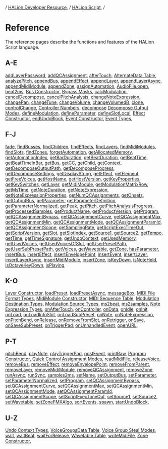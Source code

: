 / [HALion Developer Resource](../../HALion-Developer-Resource.md), / [HALion Script](./HALion-Script.md), /

# Reference

The reference pages describe the functions and features of the HALion Script language.

## A-E

[addLayerPassword](./addLayerPassword.md),
[addQCAssignment](./addQCAssignment.md),
[afterTouch](./afterTouch.md),
[AlternateData Table](./AlternateData-Table.md),
[analyzePitch](./analyzePitch.md),
[appendBus](./appendBus.md),
[appendEffect](./appendEffect.md),
[appendLayer](./appendLayer.md),
[appendLayerAsync](./appendLayerAsync.md),
[appendMidiModule](./appendMidiModule.md),
[appendZone](./appendZone.md),
[assignAutomation](./assignAutomation.md),
[AudioFile.open](./AudioFileopen.md),
[beat2ms](./beat2ms.md),
[Bus Constructor](./Bus-Constructor.md),
[Bypass Masks](./Bypass-Masks.md),
[calcModulation](./calcModulation.md),
[cancelDecompose](./cancelDecompose.md),
[cancelPitchAnalysis](./cancelPitchAnalysis.md),
[changeNoteExpression](./changeNoteExpression.md),
[changePan](./changePan.md),
[changeTune](./changeTune.md),
[changeVolume](./changeVolume.md),
[changeVolumedB](./changeVolumedB.md),
[clone](./clone.md),
[controlChange](./controlChange.md),
[Controller Numbers](./Controller-Numbers.md),
[decompose](./decompose.md)
[Decompose Output Modes](./Decompose-Output-Modes.md),
[defineModulation](./defineModulation.md),
[defineParameter](./defineParameter.md),
[defineSlotLocal](./defineSlotLocal.md),
[Effect Constructor](./Effect-Constructor.md),
[endUndoBlock](./endUndoBlock.md),
[Event Constructor](./Event-Constructor.md),
[Event Types](./Event-Types.md),

## F-J

[fade](./fade.md),
[findBusses](./findBusses.md),
[findChildren](./findChildren.md),
[findEffects](./findEffects.md),
[findLayers](./findLayers.md),
[findMidiModules](./findMidiModules.md),
[findSlots](./findSlots.md),
[findZones](./findZones.md),
[forgetAutomation](./forgetAutomation.md),
[getAllocatedMemory](./getAllocatedMemory.md),
[getAutomationIndex](./getAutomationIndex.md),
[getBarDuration](./getBarDuration.md),
[getBeatDuration](./getBeatDuration.md),
[getBeatTime](./getBeatTime.md),
[getBeatTimeInBar](./getBeatTimeInBar.md),
[getBus](./getBus.md),
[getCC](./getCC.md),
[getChild](./getChild.md),
[getContext](./getContext.md),
[getDecomposeOutputPath](./getDecomposeOutputPath.md),
[getDecomposeProgress](./getDecomposeProgress.md),
[getDecomposeSettings](./getDecomposeSettings.md),
[getDisplayString](./getDisplayString.md),
[getEffect](./getEffect.md),
[getElement](./getElement.md),
[getFreeVoices](./getFreeVoices.md),
[getHostName](./getHostName.md),
[getHostVersion](./getHostVersion.md),
[getKeyProperties](./getKeyProperties.md),
[getKeySwitches](./getKeySwitches.md),
[getLayer](./getLayer.md),
[getMidiModule](./getMidiModule.md),
[getModulationMatrixRow](./getModulationMatrixRow.md),
[getMsTime](./getMsTime.md),
[getNoteDuration](./getNoteDuration.md),
[getNoteExpression](./getNoteExpression.md),
[getNoteExpressionProperties](./getNoteExpressionProperties.md),
[getNumQCAssignments](./getNumQCAssignments.md),
[getOnsets](./getOnsets.md),
[getOutputBus](./getOutputBus.md),
[getParameter](./getParameter.md),
[getParameterDefinition](./getParameterDefinition.md),
[getParameterNormalized](./getParameterNormalized.md),
[getPeak](./getPeak.md),
[getPitch](./getPitch.md),
[getPitchAnalysisProgress](./getPitchAnalysisProgress.md),
[getProcessedSamples](./getProcessedSamples.md),
[getProductName](./getProductName.md),
[getProductVersion](./getProductVersion.md),
[getProgram](./getProgram.md),
[getQCAssignmentBypass](./getQCAssignmentBypass.md),
[getQCAssignmentCurve](./getQCAssignmentCurve.md),
[getQCAssignmentMax](./getQCAssignmentMax.md),
[getQCAssignmentMin](./getQCAssignmentMin.md),
[getQCAssignmentMode](./getQCAssignmentMode.md),
[getQCAssignmentParamId](./getQCAssignmentParamId.md),
[getQCAssignmentScope](./getQCAssignmentScope.md),
[getSamplingRate](./getSamplingRate.md),
[getScriptExecTimeOut](./getScriptExecTimeOut.md),
[getScriptVersion](./getScriptVersion.md),
[getSlot](./getSlot.md),
[getSlotIndex](./getSlotIndex.md),
[getSource1](./getSource1.md),
[getSource2](./getSource2.md),
[getTempo](./getTempo.md),
[getTime](./getTime.md),
[getTimeSignature](./getTimeSignature.md),
[getUndoContext](./getUndoContext.md),
[getUsedMemory](./getUsedMemory.md),
[getUsedVoices](./getUsedVoices.md),
[getUsedVoicesOfSlot](./getUsedVoicesOfSlot.md),
[getUserPresetPath](./getUserPresetPath.md),
[getUserSubPresetPath](./getUserSubPresetPath.md),
[getVoices](./getVoices.md),
[getWavetable](./getWavetable.md),
[getZone](./getZone.md),
[hasParameter](./hasParameter.md),
[insertBus](./insertBus.md),
[insertEffect](./insertEffect.md),
[insertEnvelopePoint](./insertEnvelopePoint.md),
[insertEvent](./insertEvent.md),
[insertLayer](./insertLayer.md),
[insertLayerAsync](./insertLayerAsync.md),
[insertMidiModule](./insertMidiModule.md),
[insertZone](./insertZone.md),
[isKeyDown](./isKeyDown.md),
[isNoteHeld](./isNoteHeld.md),
[isOctaveKeyDown](./isOctaveKeyDown.md),
[isPlaying](./isPlaying.md),

## K-O

[Layer Constructor](./Layer-Constructor.md),
[loadPreset](./loadPreset.md),
[loadPresetAsync](./loadPresetAsync.md),
[messageBox](./messageBox.md),
[MIDI File Format Types](./MIDI-File-Format-Types.md),
[MidiModule Constructor](./MidiModule-Constructor.md),
[MIDI Sequence Table](./MIDI-Sequence-Table.md),
[Modulation Destination Types](./Modulation-Destination-Types.md),
[Modulation Source Types](./Modulation-Source-Types.md),
[ms2beat](./ms2beat.md),
[ms2samples](./ms2samples.md),
[Note Expression Types](./Note-Expression-Types.md),
[onAfterTouch](./onAfterTouch.md),
[onController](./onController.md),
[onData](./onData.md),
[onIdle](./onIdle.md),
[onInit](./onInit.md),
[onLoad](./onLoad.md),
[onLoadIntoSlot](./onLoadIntoSlot.md),
[onLoadSubPreset](./onLoadSubPreset.md),
[onNote](./onNote.md),
[onNoteExpression](./onNoteExpression.md),
[onPitchBend](./onPitchBend.md),
[onRelease](./onRelease.md),
[onRemoveFromSlot](./onRemoveFromSlot.md),
[onRetrigger](./onRetrigger.md),
[onSave](./onSave.md),
[onSaveSubPreset](./onSaveSubPreset.md),
[onTriggerPad](./onTriggerPad.md),
[onUnhandledEvent](./onUnhandledEvent.md),
[openURL](./openURL.md),

## P-T

[pitchBend](./pitchBend.md),
[playNote](./playNote.md),
[playTriggerPad](./playTriggerPad.md),
[postEvent](./postEvent.md),
[printRaw](./printRaw.md),
[Program Constructor](./Program-Constructor.md),
[Quick Control Assignment Modes](./Quick-Control-Assignment-Modes.md),
[readMidiFile](./readMidiFile.md),
[releaseVoice](./releaseVoice.md),
[removeBus](./removeBus.md),
[removeEffect](./removeEffect.md),
[removeEnvelopePoint](./removeEnvelopePoint.md),
[removeFromParent](./removeFromParent.md),
[removeLayer](./removeLayer.md),
[removeMidiModule](./removeMidiModule.md),
[removeQCAssignment](./removeQCAssignment.md),
[removeZone](./removeZone.md),
[runAsync](./runAsync.md),
[runSync](./runSync.md),
[samples2ms](./samples2ms.md),
[setName](./setName.md),
[setOutputBus](./setOutputBus.md),
[setParameter](./setParameter.md),
[setParameterNormalized](./setParameterNormalized.md),
[setProgram](./setProgram.md),
[setQCAssignmentBypass](./setQCAssignmentBypass.md),
[setQCAssignmentCurve](./setQCAssignmentCurve.md),
[setQCAssignmentMax](./setQCAssignmentMax.md),
[setQCAssignmentMin](./setQCAssignmentMin.md),
[setQCAssignmentMode](./setQCAssignmentMode.md),
[setQCAssignmentParamId](./setQCAssignmentParamId.md),
[setQCAssignmentScope](./setQCAssignmentScope.md),
[setScriptExecTimeOut](./setScriptExecTimeOut.md),
[setSource1](./setSource1.md),
[setSource2](./setSource2.md),
[setWavetable](./setWavetable.md),
[setZoneFMXAlgo](./setZoneFMXAlgo.md),
[sortEvents](./sortEvents.md),
[spawn](./spawn.md),
[startUndoBlock](./startUndoBlock.md),

## U-Z

[Undo Context Types](./Undo-Context-Types.md),
[VoiceGroupsData Table](./VoiceGroupsData-Table.md),
[Voice Group Steal Modes](./Voice-Group-Steal-Modes.md),
[wait](./wait.md),
[waitBeat](./waitBeat.md),
[waitForRelease](./waitForRelease.md),
[Wavetable Table](./Wavetable-Table.md),
[writeMidiFile](./writeMidiFile.md),
[Zone Constructor](./Zone-Constructor.md),

